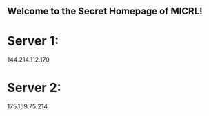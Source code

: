 ## Welcome to the Secret Homepage of MICRL!
# Server 1:
144.214.112.170
# Server 2:
175.159.75.214







